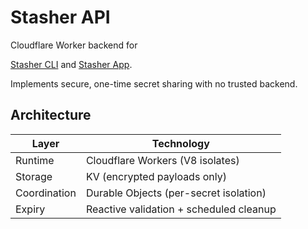 # Stasher API

Cloudflare Worker backend for 

[Stasher CLI](https://github.com/stasher-dev/stasher-cli) and 
[Stasher App](https://github.com/stasher-dev/stasher-app).  

Implements secure, one-time secret sharing with no trusted backend.

## Architecture

| Layer            | Technology                           |
|------------------|--------------------------------------|
| Runtime          | Cloudflare Workers (V8 isolates)     |
| Storage          | KV (encrypted payloads only)         |
| Coordination     | Durable Objects (per-secret isolation) |
| Expiry           | Reactive validation + scheduled cleanup |